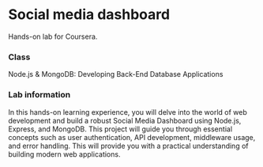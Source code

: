 # Social media dashboard

Hands-on lab for Coursera.

### Class

Node.js & MongoDB: Developing Back-End Database Applications

### Lab information

In this hands-on learning experience, you will delve into the world of web development and build a robust Social Media Dashboard using Node.js, Express, and MongoDB. This project will guide you through essential concepts such as user authentication, API development, middleware usage, and error handling. This will provide you with a practical understanding of building modern web applications.
